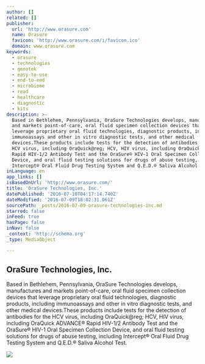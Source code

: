 ```yaml
---
author: []
related: []
publisher:
  url: 'http://www.orasure.com'
  name: Orasure
  favicon: 'http://www.orasure.com/i/favicon.ico'
  domain: www.orasure.com
keywords:
  - orasure
  - technologies
  - genotek
  - easy-to-use
  - end-to-end
  - microbiome
  - read
  - healthcare
  - diagnostic
  - kits
description: >-
  Based in Bethlehem, Pennsylvania, OraSure Technologies develops, manufactures
  and markets point-of-care, oral fluid specimen collection devices that
  leverage proprietary oral fluid technologies, diagnostic products, including
  immunoassays and other in vitro diagnostic tests, and other medical
  devices.These products include tests for the detection of antibodies for the
  HCV virus, including OraQuick@reg; HCV, HIV virus, including OraQuick ADVANCE®
  Rapid HIV-1/2 Antibody Test and the OraSure® HIV-1 Oral Specimen Collection
  Device, and oral fluid testing solutions for drugs of abuse testing, including
  Intercept® Oral Fluid Drug Testing System and Q.E.D.® Saliva Alcohol Test.
inLanguage: en
app_links: []
isBasedOnUrl: 'http://www.orasure.com/'
title: 'OraSure Technologies, Inc.'
datePublished: '2016-07-10T04:17:14.740Z'
dateModified: '2016-07-09T18:02:31.061Z'
sourcePath: _posts/2016-07-09-orasure-technologies-inc.md
starred: false
inFeed: true
hasPage: false
inNav: false
_context: 'http://schema.org'
_type: MediaObject

---
```

<article style=""><h1>OraSure Technologies, Inc.</h1><p>Based in Bethlehem, Pennsylvania, OraSure Technologies develops, manufactures and markets point-of-care, oral fluid specimen collection devices that leverage proprietary oral fluid technologies, diagnostic products, including immunoassays and other in vitro diagnostic tests, and other medical devices.These products include tests for the detection of antibodies for the HCV virus, including OraQuick@reg; HCV, HIV virus, including OraQuick ADVANCE® Rapid HIV-1/2 Antibody Test and the OraSure® HIV-1 Oral Specimen Collection Device, and oral fluid testing solutions for drugs of abuse testing, including Intercept® Oral Fluid Drug Testing System and Q.E.D.® Saliva Alcohol Test.</p><img src="http://www.orasure.com/i/img_logo.jpg" /></article>